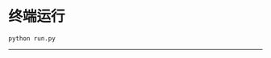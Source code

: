 # 终端运行

```shell
python run.py
```
*********************************************************************************************************************************************************************************************************************************************************************************************************************************************************************************************************************************************************************************************************************************************************************************************